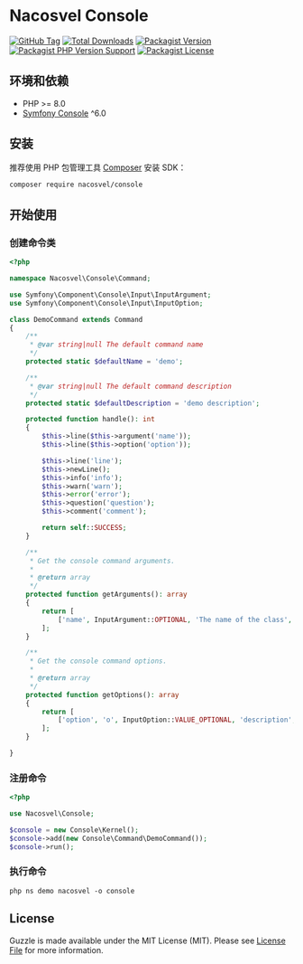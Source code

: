 # Nacosvel Console

[![GitHub Tag](https://img.shields.io/github/v/tag/nacosvel/console)](https://github.com/nacosvel/console/tags)
[![Total Downloads](https://img.shields.io/packagist/dt/nacosvel/console?style=flat-square)](https://packagist.org/packages/nacosvel/console)
[![Packagist Version](https://img.shields.io/packagist/v/nacosvel/console)](https://packagist.org/packages/nacosvel/console)
[![Packagist PHP Version Support](https://img.shields.io/packagist/php-v/nacosvel/console)](https://github.com/nacosvel/console)
[![Packagist License](https://img.shields.io/github/license/nacosvel/console)](https://github.com/nacosvel/console)

## 环境和依赖

- PHP >= 8.0
- [Symfony Console](https://github.com/symfony/console) ^6.0

## 安装

推荐使用 PHP 包管理工具 [Composer](https://getcomposer.org/) 安装 SDK：

```bash
composer require nacosvel/console
```

## 开始使用

### 创建命令类

```php
<?php

namespace Nacosvel\Console\Command;

use Symfony\Component\Console\Input\InputArgument;
use Symfony\Component\Console\Input\InputOption;

class DemoCommand extends Command
{
    /**
     * @var string|null The default command name
     */
    protected static $defaultName = 'demo';

    /**
     * @var string|null The default command description
     */
    protected static $defaultDescription = 'demo description';

    protected function handle(): int
    {
        $this->line($this->argument('name'));
        $this->line($this->option('option'));

        $this->line('line');
        $this->newLine();
        $this->info('info');
        $this->warn('warn');
        $this->error('error');
        $this->question('question');
        $this->comment('comment');

        return self::SUCCESS;
    }

    /**
     * Get the console command arguments.
     *
     * @return array
     */
    protected function getArguments(): array
    {
        return [
            ['name', InputArgument::OPTIONAL, 'The name of the class', 'demo'],
        ];
    }

    /**
     * Get the console command options.
     *
     * @return array
     */
    protected function getOptions(): array
    {
        return [
            ['option', 'o', InputOption::VALUE_OPTIONAL, 'description', 'default'],
        ];
    }

}
```

### 注册命令

```php
<?php

use Nacosvel\Console;

$console = new Console\Kernel();
$console->add(new Console\Command\DemoCommand());
$console->run();
```

### 执行命令

```shell
php ns demo nacosvel -o console
```

## License

Guzzle is made available under the MIT License (MIT). Please see [License File](LICENSE) for more information.
